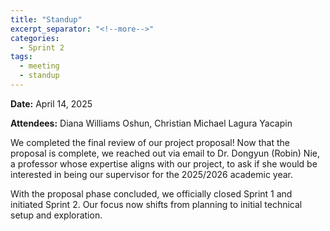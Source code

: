 ```yaml
---
title: "Standup"
excerpt_separator: "<!--more-->"
categories:
  - Sprint 2
tags:
  - meeting
  - standup
---
```


**Date:** April 14, 2025
<!--more-->

**Attendees:** Diana Williams Oshun, Christian Michael Lagura Yacapin
<!--more-->

We completed the final review of our project proposal! Now that the proposal is complete, we reached out via email to Dr. Dongyun (Robin) Nie, a professor whose expertise aligns with our project, to ask if she would be interested in being our supervisor for the 2025/2026 academic year.
<!--more-->

With the proposal phase concluded, we officially closed Sprint 1 and initiated Sprint 2. Our focus now shifts from planning to initial technical setup and exploration.


